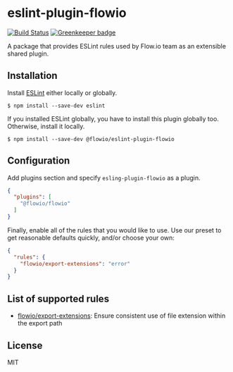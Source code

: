 # eslint-plugin-flowio

[![Build Status](https://travis-ci.org/flowcommerce/eslint-plugin-flowio.svg?branch=master)](https://travis-ci.org/flowcommerce/eslint-plugin-flowio)
[![Greenkeeper badge](https://badges.greenkeeper.io/flowcommerce/eslint-plugin-flowio.svg)](https://greenkeeper.io/)

A package that provides ESLint rules used by Flow.io team as an extensible shared plugin.

## Installation

Install [ESLint](https://github.com/eslint/eslint) either locally or globally.

```
$ npm install --save-dev eslint
```

If you installed ESLint globally, you have to install this plugin globally too.
Otherwise, install it locally.

```
$ npm install --save-dev @flowio/eslint-plugin-flowio
```

## Configuration

Add plugins section and specify `esling-plugin-flowio` as a plugin.

```json
{
  "plugins": [
    "@flowio/flowio"
  ]
}
```

Finally, enable all of the rules that you would like to use. Use our preset to
get reasonable defaults quickly, and/or choose your own:

```json
{
  "rules": {
    "flowio/export-extensions": "error"
  }
}
```

## List of supported rules

* [flowio/export-extensions](docs/rules/export-extensions.md): Ensure consistent use of file extension within the export path

## License

MIT
